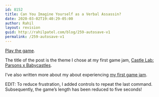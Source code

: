 ```yaml
---
id: 8152
title: Can You Imagine Yourself as a Verbal Assassin?
date: 2020-03-02T19:40:29-05:00
author: Rahil
layout: revision
guid: http://rahilpatel.com/blog/259-autosave-v1
permalink: /259-autosave-v1
---
```

[Play the game](http://www.rahilpatel.com/verbal_assassin.html).

The title of the post is the theme I chose at my first game jam, [Castle Lab: Parsons x Babycastles](https://www.facebook.com/event.php?eid=261046020606382).

I&#8217;ve also written more about my about experiencing [my first game jam](http://www.rahilpatel.com/blog/my-first-game-jam).

EDIT: To reduce frustration, I added controls to repeat the last command. Subsequently, the game&#8217;s length has been reduced to five seconds!